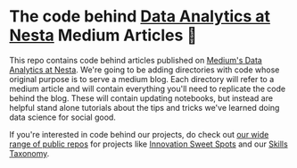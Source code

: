 # The code behind [Data Analytics at Nesta](https://medium.com/data-analytics-at-nesta) Medium Articles :wave:

This repo contains code behind articles published on [Medium's Data Analytics at Nesta](https://medium.com/data-analytics-at-nesta). We're going to be adding directories with code whose original purpose is to serve a medium blog. Each directory will refer to a medium article and will contain everything you'll need to replicate the code behind the blog. These will contain updating notebooks, but instead are helpful stand alone tutorials about the tips and tricks we've learned doing data science for social good. 

If you're interested in code behind our projects, do check out [our wide range of public repos](https://github.com/nestauk) for projects like [Innovation Sweet Spots](https://github.com/nestauk/innovation_sweet_spots) and our [Skills Taxonomy](https://github.com/nestauk/skills-taxonomy-v2).   